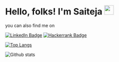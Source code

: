 

# Hello, folks! I'm Saiteja <img src="https://raw.githubusercontent.com/MartinHeinz/MartinHeinz/master/wave.gif" width="30px">




you can also find me on 

[![LinkedIn Badge](https://img.shields.io/badge/LinkedIn-0077B5?style=for-the-badge&logo=linkedin&logoColor=white)](https://linkedin.com/in/saiteja05/) [![Hackerrank Badge](https://img.shields.io/badge/-Hackerrank-2EC866?style=for-the-badge&logo=HackerRank&logoColor=white)](https://www.hackerrank.com/saiteja_n97)








[![Top Langs](https://github-readme-stats.vercel.app/api/top-langs/?username=saiteja-05)](https://github.com/saiteja-05/github-readme-stats)



![Github stats](https://github-readme-stats.vercel.app/api?username=saiteja-05&show_icons=true&theme=vue)








<!--
**saiteja-05/saiteja-05** is a ✨ _special_ ✨ repository because its `README.md` (this file) appears on your GitHub profile.

Here are some ideas to get you started:

- 🔭 I’m currently Purshuing PG diploma BigData Analytics course at CDAC(know-it) Pune
- 🌱 I’m currently learning Bigdata,Machine Learning,Artificial intelligence 
- 👯 I’m looking to work on the data analyst,data engineer roles...
- 🤔 I’m looking for help with ...
- 💬 Ask me about ...
- 📫 How to reach me: ...
- 😄 Pronouns: ...
- ⚡ Fun fact: ...


Here are some ideas to get you started:

- 🔭 I’m currently Purshuing PG diploma BigData Analytics course at CDAC(know-it) Pune
- 🌱 I’m currently learning Big data,Machine Learning,Artificial intelligence 
- 👯 I’m looking to work on the data analyst,data engineer roles...
- 🤔 I’m looking for help to develop my overall skills in technical field
- 💬 Ask me about anything related to Python/Machine Learning/Big Data
- 📫 How to reach me: saiteja.n97@gmail.com
- ⚡ Fun fact: ...

![Github stats](https://github-readme-stats.vercel.app/api?username=saiteja-05)

-->



